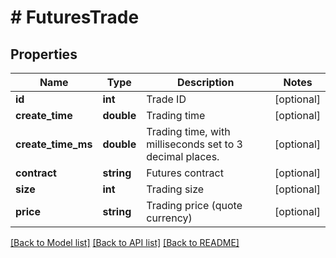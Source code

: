 # # FuturesTrade

## Properties

Name | Type | Description | Notes
------------ | ------------- | ------------- | -------------
**id** | **int** | Trade ID | [optional] 
**create_time** | **double** | Trading time | [optional] 
**create_time_ms** | **double** | Trading time, with milliseconds set to 3 decimal places. | [optional] 
**contract** | **string** | Futures contract | [optional] 
**size** | **int** | Trading size | [optional] 
**price** | **string** | Trading price (quote currency) | [optional] 

[[Back to Model list]](../../README.md#documentation-for-models) [[Back to API list]](../../README.md#documentation-for-api-endpoints) [[Back to README]](../../README.md)

